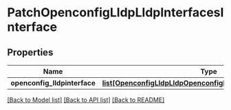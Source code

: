 # PatchOpenconfigLldpLldpInterfacesInterface

## Properties
Name | Type | Description | Notes
------------ | ------------- | ------------- | -------------
**openconfig_lldpinterface** | [**list[OpenconfigLldpLldpOpenconfiglldplldpInterfacesInterface]**](OpenconfigLldpLldpOpenconfiglldplldpInterfacesInterface.md) |  | [optional] 

[[Back to Model list]](../README.md#documentation-for-models) [[Back to API list]](../README.md#documentation-for-api-endpoints) [[Back to README]](../README.md)


